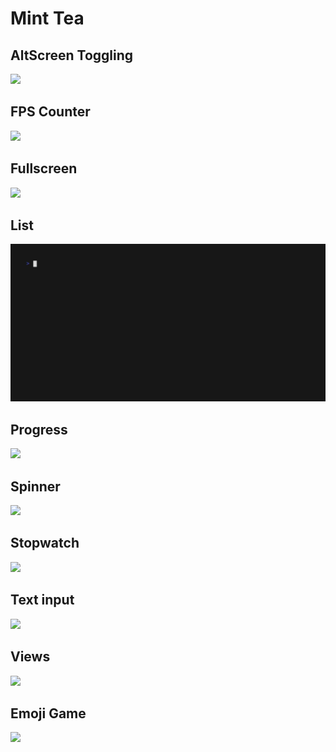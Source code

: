 # Mint Tea

## AltScreen Toggling

<a href="./altscreen-toggle/main.ml">
    <img src="./altscreen-toggle/demo.gif"/>
</a>

## FPS Counter

<a href="./fps/main.ml">
    <img src="./fps/demo.gif"/>
</a>

## Fullscreen

<a href="./fullscreen/main.ml">
    <img src="./fullscreen/demo.gif"/>
</a>

## List

<a href="./list/main.ml">
    <img src="./list/demo.gif"/>
</a>

## Progress

<a href="./progress/main.ml">
    <img src="./progress/demo.gif"/>
</a>

## Spinner

<a href="./spinner/main.ml">
    <img src="./spinner/demo.gif"/>
</a>

## Stopwatch

<a href="./stopwatch/main.ml">
    <img src="./stopwatch/demo.gif"/>
</a>

## Text input

<a href="./text-input/main.ml">
    <img src="./text-input/demo.gif"/>
</a>

## Views

<a href="./views/main.ml">
    <img src="./views/demo.gif"/>
</a>

## Emoji Game

<a href="./emoji/main.ml">
    <img src="./emoji/demo.gif"/>
</a>
